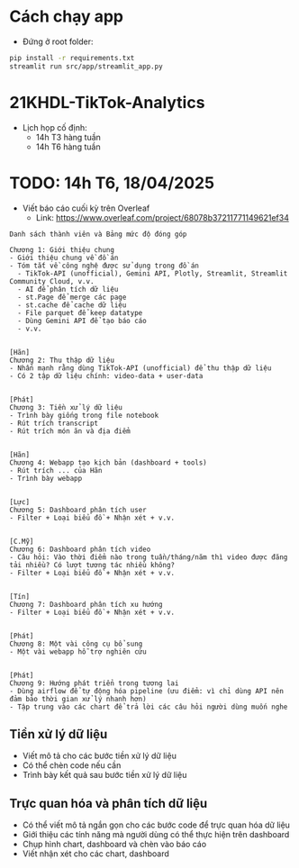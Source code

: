 # Cách chạy app

- Đứng ở root folder:

```bash
pip install -r requirements.txt
streamlit run src/app/streamlit_app.py
```

# 21KHDL-TikTok-Analytics

- Lịch họp cố định:
  - 14h T3 hàng tuần
  - 14h T6 hàng tuần

# TODO: 14h T6, 18/04/2025

- Viết báo cáo cuối kỳ trên Overleaf
  - Link: https://www.overleaf.com/project/68078b37211771149621ef34

```
Danh sách thành viên và Bảng mức độ đóng góp

Chương 1: Giới thiệu chung
- Giới thiệu chung về đồ án
- Tóm tắt về công nghệ được sử dụng trong đồ án
  - TikTok-API (unofficial), Gemini API, Plotly, Streamlit, Streamlit Community Cloud, v.v.
  - AI để phân tích dữ liệu
  - st.Page để merge các page
  - st.cache để cache dữ liệu
  - File parquet để keep datatype
  - Dùng Gemini API để tạo báo cáo
  - v.v.


[Hãn]
Chương 2: Thu thập dữ liệu
- Nhấn mạnh rằng dùng TikTok-API (unofficial) để thu thập dữ liệu
- Có 2 tập dữ liệu chính: video-data + user-data


[Phát]
Chương 3: Tiền xử lý dữ liệu
- Trình bày giống trong file notebook
- Rút trích transcript
- Rút trích món ăn và địa điểm


[Hãn]
Chương 4: Webapp tạo kịch bản (dashboard + tools)
- Rút trích ... của Hãn
- Trình bày webapp


[Lực]
Chương 5: Dashboard phân tích user
- Filter + Loại biểu đồ + Nhận xét + v.v.


[C.Mỹ]
Chương 6: Dashboard phân tích video
- Câu hỏi: Vào thời điểm nào trong tuần/tháng/năm thì video được đăng tải nhiều? Có lượt tương tác nhiều không?
- Filter + Loại biểu đồ + Nhận xét + v.v.


[Tín]
Chương 7: Dashboard phân tích xu hướng
- Filter + Loại biểu đồ + Nhận xét + v.v.


[Phát]
Chương 8: Một vài công cụ bổ sung
- Một vài webapp hỗ trợ nghiên cứu


[Phát]
Chương 9: Hướng phát triển trong tương lai
- Dùng airflow để tự động hóa pipeline (ưu điểm: vì chỉ dùng API nên đảm bảo thời gian xử lý nhanh hơn)
- Tập trung vào các chart để trả lời các câu hỏi người dùng muốn nghe

```

## Tiền xử lý dữ liệu

- Viết mô tả cho các bước tiền xử lý dữ liệu
- Có thể chèn code nếu cần
- Trình bày kết quả sau bước tiền xử lý dữ liệu

## Trực quan hóa và phân tích dữ liệu

- Có thể viết mô tả ngắn gọn cho các bước code để trực quan hóa dữ liệu
- Giới thiệu các tính năng mà người dùng có thể thực hiện trên dashboard
- Chụp hình chart, dashboard và chèn vào báo cáo
- Viết nhận xét cho các chart, dashboard
